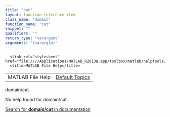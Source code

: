 ```yaml
---
title: "cat"
layout: function-reference-item
class_name: "domain"
function_name: "cat"
snippet: ""
qualifiers: ""
return_type: "varargout"
arguments: "(varargin)"
---
```


<html>
   <head>
      <meta http-equiv="Content-Type" content="text/html; charset=utf-8">
   
      <link rel="stylesheet" href="file:////Applications/MATLAB_R2013a.app/toolbox/matlab/helptools/private/helpwin.css">
      <title>MATLAB File Help</title>
   </head>
   <body>
      <!--Single-page help-->
      <table border="0" cellspacing="0" width="100%">
         <tr class="subheader">
            <td class="headertitle">MATLAB File Help</td>
            <td class="subheader-right"><a href="matlab:helpwin">Default Topics</a></td>
         </tr>
      </table>
      <div class="title">domain/cat</div>
      <!--No help found-->
      <p>No help found for <span class="helptopic">domain/cat</span>.
      </p>
      <p><a href="matlab:docsearch('domain/cat')">
            Search for <b>domain/cat</b> in documentation
            </a></p>
   </body>
</html>
